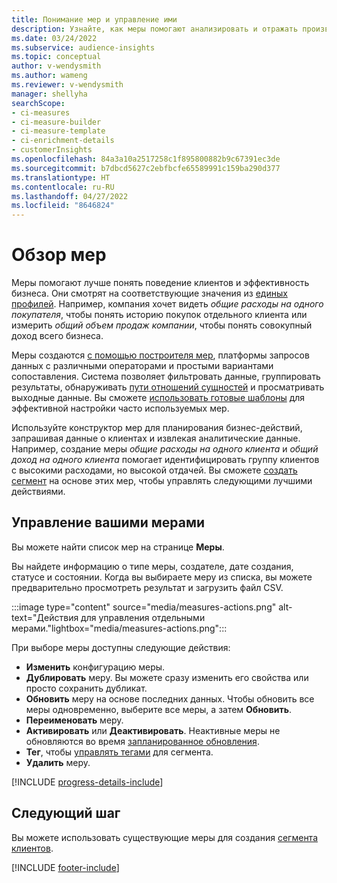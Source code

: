 ```yaml
---
title: Понимание мер и управление ими
description: Узнайте, как меры помогают анализировать и отражать производительность вашего бизнеса.
ms.date: 03/24/2022
ms.subservice: audience-insights
ms.topic: conceptual
author: v-wendysmith
ms.author: wameng
ms.reviewer: v-wendysmith
manager: shellyha
searchScope:
- ci-measures
- ci-measure-builder
- ci-measure-template
- ci-enrichment-details
- customerInsights
ms.openlocfilehash: 84a3a10a2517258c1f895800882b9c67391ec3de
ms.sourcegitcommit: b7dbcd5627c2ebfbcfe65589991c159ba290d377
ms.translationtype: HT
ms.contentlocale: ru-RU
ms.lasthandoff: 04/27/2022
ms.locfileid: "8646824"
---
```

# <a name="measures-overview"></a>Обзор мер

Меры помогают лучше понять поведение клиентов и эффективность бизнеса. Они смотрят на соответствующие значения из [единых профилей](data-unification.md). Например, компания хочет видеть *общие расходы на одного покупателя*, чтобы понять историю покупок отдельного клиента или измерить *общий объем продаж компании*, чтобы понять совокупный доход всего бизнеса.  

Меры создаются [с помощью построителя мер](measure-builder.md), платформы запросов данных с различными операторами и простыми вариантами сопоставления. Система позволяет фильтровать данные, группировать результаты, обнаруживать [пути отношений сущностей](relationships.md) и просматривать выходные данные. Вы сможете [использовать готовые шаблоны](measure-templates.md) для эффективной настройки часто используемых мер.

Используйте конструктор мер для планирования бизнес-действий, запрашивая данные о клиентах и извлекая аналитические данные. Например, создание меры *общие расходы на одного клиента* и *общий доход на одного клиента* помогает идентифицировать группу клиентов с высокими расходами, но высокой отдачей. Вы сможете [создать сегмент](segments.md) на основе этих мер, чтобы управлять следующими лучшими действиями.

## <a name="manage-your-measures"></a>Управление вашими мерами

Вы можете найти список мер на странице **Меры**.

Вы найдете информацию о типе меры, создателе, дате создания, статусе и состоянии. Когда вы выбираете меру из списка, вы можете предварительно просмотреть результат и загрузить файл CSV.

:::image type="content" source="media/measures-actions.png" alt-text="Действия для управления отдельными мерами."lightbox="media/measures-actions.png":::

При выборе меры доступны следующие действия:

- **Изменить** конфигурацию меры.
- **Дублировать** меру. Вы можете сразу изменить его свойства или просто сохранить дубликат.
- **Обновить** меру на основе последних данных. Чтобы обновить все меры одновременно, выберите все меры, а затем **Обновить**.
- **Переименовать** меру.
- **Активировать** или **Деактивировать**. Неактивные меры не обновляются во время [запланированное обновления](system.md#schedule-tab).
- **Тег**, чтобы [управлять тегами](work-with-tags-columns.md#manage-tags) для сегмента.
- **Удалить** меру.

[!INCLUDE [progress-details-include](includes/progress-details-pane.md)]

## <a name="next-step"></a>Следующий шаг

Вы можете использовать существующие меры для создания [сегмента клиентов](segments.md).

[!INCLUDE [footer-include](includes/footer-banner.md)]

